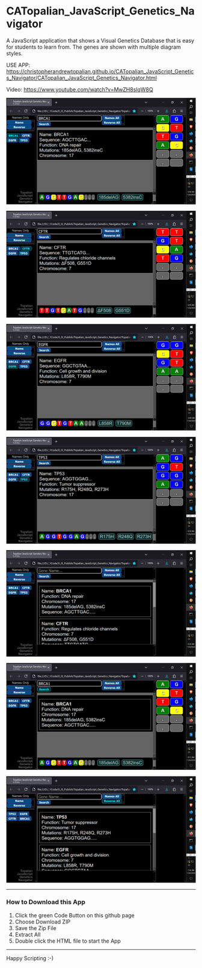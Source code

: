 # CATopalian_JavaScript_Genetics_Navigator
A JavaScript application that shows a Visual Genetics Database that is easy for students to learn from. The genes are shown with multiple diagram styles.

USE APP: https://christopherandrewtopalian.github.io/CATopalian_JavaScript_Genetics_Navigator/CATopalian_JavaScript_Genetics_Navigator.html

Video: https://www.youtube.com/watch?v=MwZH8slqW8Q

![screenshot_001](src/media/textures/screenshots/001.png)

![screenshot_002](src/media/textures/screenshots/002.png)

![screenshot_003](src/media/textures/screenshots/003.png)

![screenshot_004](src/media/textures/screenshots/004.png)

![screenshot_005](src/media/textures/screenshots/005.png)

![screenshot_006](src/media/textures/screenshots/006.png)

![screenshot_007](src/media/textures/screenshots/007.png)

---

### How to Download this App
1. Click the green Code Button on this github page
2. Choose Download ZIP
3. Save the Zip File
4. Extract All
5. Double click the HTML file to start the App

---

Happy Scripting :-)